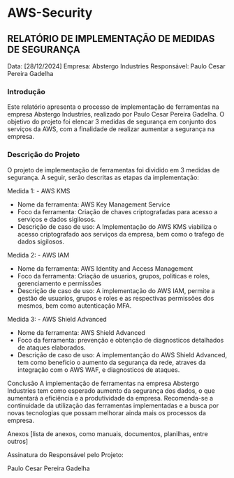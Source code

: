 # AWS-Security

<h2>RELATÓRIO DE IMPLEMENTAÇÃO DE MEDIDAS DE SEGURANÇA</h2>
<p>Data: [28/12/2024] Empresa: Abstergo Industries Responsável: Paulo Cesar Pereira Gadelha</p>

<h3>Introdução</h3>
<p>Este relatório apresenta o processo de implementação de ferramentas na empresa Abstergo Industries, realizado por Paulo Cesar Pereira Gadelha. O objetivo do projeto foi elencar 3 medidas de segurança em conjunto dos serviços da AWS, com a finalidade de realizar aumentar a segurança na empresa.</p>

<h3>Descrição do Projeto</h3>
<p>O projeto de implementação de ferramentas foi dividido em 3 medidas de segurança. A seguir, serão descritas as etapas da implementação:</p>

Medida 1: - AWS KMS
- Nome da ferramenta: AWS Key Management Service
- Foco da ferramenta: Criação de chaves criptografadas para acesso a serviços e dados sigilosos.
- Descrição de caso de uso: A Implementação do AWS KMS viabiliza o acesso criptografado aos serviços da empresa, bem como o trafego de dados sigilosos.

Medida 2: - AWS IAM
- Nome da ferramenta: AWS Identity and Access Management 
- Foco da ferramenta: Criação de usuarios, grupos, politicas e roles, gerenciamento e permissões
- Descrição de caso de uso: A implementação do AWS IAM, permite a gestão de usuarios, grupos e roles e as respectivas permissões dos mesmos, bem como autenticação MFA. 

Medida 3: - AWS Shield Advanced
- Nome da ferramenta: AWS Shield Advanced
- Foco da ferramenta: prevenção e obtenção de diagnosticos detalhados de ataques elaborados.
- Descrição de caso de uso: A implementanção do AWS Shield Advanced, tem como beneficio o aumento da segurança da rede, atraves da integração com o AWS WAF, e diagnosticos de ataques.

Conclusão
A implementação de ferramentas na empresa Abstergo Industries tem como esperado aumento da segurança dos dados, o que aumentará a eficiência e a produtividade da empresa. Recomenda-se a continuidade da utilização das ferramentas implementadas e a busca por novas tecnologias que possam melhorar ainda mais os processos da empresa.

Anexos
[lista de anexos, como manuais, documentos, planilhas, entre outros]

Assinatura do Responsável pelo Projeto:

Paulo Cesar Pereira Gadelha
